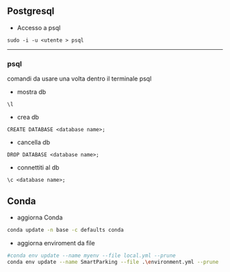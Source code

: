 ## Postgresql

- Accesso a psql 
```
sudo -i -u <utente > psql
```
---
### psql
comandi da usare una volta dentro il terminale psql

- mostra db
```
\l
```

- crea db
```
CREATE DATABASE <database name>;
```
- cancella db 
```
DROP DATABASE <database name>;
```
- connettiti al  db 
```
\c <database name>;
```

## Conda
- aggiorna Conda
```bash
conda update -n base -c defaults conda
```

- aggiorna enviroment da file
```bash
#conda env update --name myenv --file local.yml --prune
conda env update --name SmartParking --file .\environment.yml --prune
```
